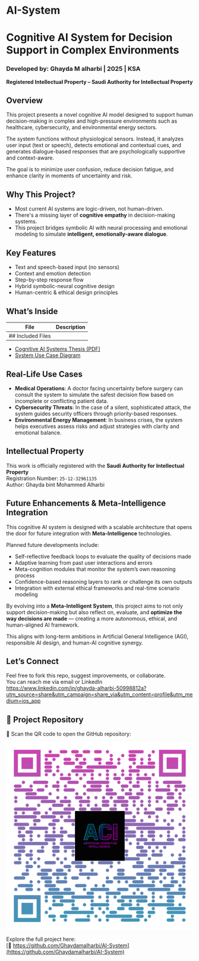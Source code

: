 # AI-System
#  Cognitive AI System for Decision Support in Complex Environments

### Developed by: Ghayda M alharbi | 2025 | KSA  
**Registered Intellectual Property – Saudi Authority for Intellectual Property**



##  Overview

This project presents a novel cognitive AI model designed to support human decision-making in complex and high-pressure environments such as healthcare, cybersecurity, and environmental energy sectors.  

The system functions without physiological sensors. Instead, it analyzes user input (text or speech), detects emotional and contextual cues, and generates dialogue-based responses that are psychologically supportive and context-aware.

The goal is to minimize user confusion, reduce decision fatigue, and enhance clarity in moments of uncertainty and risk.



## Why This Project?

- Most current AI systems are logic-driven, not human-driven.
- There's a missing layer of **cognitive empathy** in decision-making systems.
- This project bridges symbolic AI with neural processing and emotional modeling to simulate **intelligent, emotionally-aware dialogue**.



##  Key Features

-  Text and speech-based input (no sensors)
-  Context and emotion detection
-  Step-by-step response flow
-  Hybrid symbolic-neural cognitive design
-  Human-centric & ethical design principles



##  What’s Inside

| File | Description |
|------|-------------|
| ##  Included Files

- [ Cognitive AI Systems Thesis (PDF)](https://github.com/Ghaydamalharbi/AI-System/blob/main/Cognitive%20AI%20systems%20thesis%20.pdf)
- [ System Use Case Diagram](https://github.com/Ghaydamalharbi/AI-System/blob/main/IMG_0923.jpeg)


##  Real-Life Use Cases

- **Medical Operations**: A doctor facing uncertainty before surgery can consult the system to simulate the safest decision flow based on incomplete or conflicting patient data.
- **Cybersecurity Threats**: In the case of a silent, sophisticated attack, the system guides security officers through priority-based responses.
- **Environmental Energy Management**: In business crises, the system helps executives assess risks and adjust strategies with clarity and emotional balance.


##  Intellectual Property

This work is officially registered with the **Saudi Authority for Intellectual Property**  
 Registration Number: `25-12-32961135`  
 Author: Ghayda bint Mohammed Alharbi


##  Future Enhancements & Meta-Intelligence Integration

This cognitive AI system is designed with a scalable architecture that opens the door for future integration with **Meta-Intelligence** technologies.

Planned future developments include:

-   Self-reflective feedback loops to evaluate the quality of decisions made
-   Adaptive learning from past user interactions and errors
-   Meta-cognition modules that monitor the system’s own reasoning process
-   Confidence-based reasoning layers to rank or challenge its own outputs
-   Integration with external ethical frameworks and real-time scenario modeling

By evolving into a **Meta-Intelligent System**, this project aims to not only support decision-making but also reflect on, evaluate, and **optimize the way decisions are made** — creating a more autonomous, ethical, and human-aligned AI framework.

This aligns with long-term ambitions in Artificial General Intelligence (AGI), responsible AI design, and human-AI cognitive synergy.


##  Let’s Connect

Feel free to fork this repo, suggest improvements, or collaborate.  
You can reach me via email or LinkedIn https://www.linkedin.com/in/ghayda-alharbi-50998812a?utm_source=share&utm_campaign=share_via&utm_content=profile&utm_medium=ios_app


## 🔗 Project Repository

📎 Scan the QR code to open the GitHub repository:

![QR Code](IMG_0925.png)

Explore the full project here:  
[🔗 https://github.com/Ghaydamalharbi/AI-System](https://github.com/Ghaydamalharbi/AI-System)
